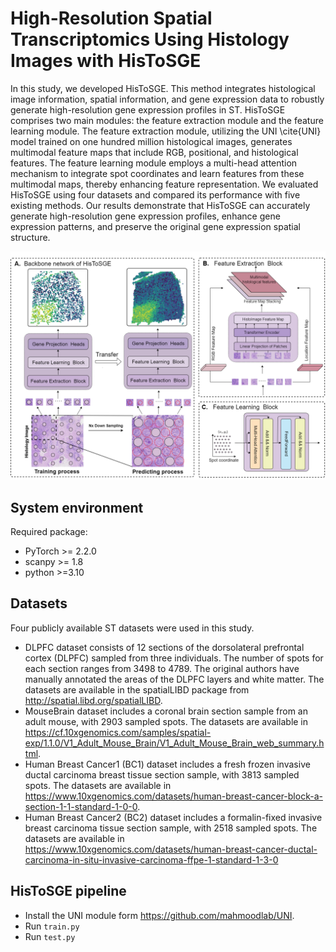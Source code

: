 # High-Resolution Spatial Transcriptomics Using Histology Images with HisToSGE

In this study, we developed HisToSGE. This method integrates histological image information, spatial information, and gene expression data to robustly generate high-resolution gene expression profiles in ST. HisToSGE comprises two main modules: the feature extraction module and the feature learning module. The feature extraction module, utilizing the UNI \cite{UNI} model trained on one hundred million histological images, generates multimodal feature maps that include RGB, positional, and histological features. The feature learning module employs a multi-head attention mechanism to integrate spot coordinates and learn features from these multimodal maps, thereby enhancing feature representation. We evaluated HisToSGE using four datasets and compared its performance with five existing methods. Our results demonstrate that HisToSGE can accurately generate high-resolution gene expression profiles, enhance gene expression patterns, and preserve the original gene expression spatial structure.

![(Variational)](workflow.png)


## System environment
Required package:
- PyTorch >= 2.2.0
- scanpy >= 1.8
- python >=3.10

## Datasets
Four publicly available ST datasets were used in this study.
-  DLPFC dataset consists of 12 sections of the dorsolateral prefrontal cortex (DLPFC) sampled from three individuals. The number of spots for each section ranges from 3498 to 4789. The original authors have manually annotated the areas of the DLPFC layers and white matter. The datasets are available in the spatialLIBD package from http://spatial.libd.org/spatialLIBD.
-  MouseBrain dataset includes a coronal brain section sample from an adult mouse, with 2903 sampled spots. The datasets are available in https://cf.10xgenomics.com/samples/spatial-exp/1.1.0/V1_Adult_Mouse_Brain/V1_Adult_Mouse_Brain_web_summary.html.
-  Human Breast Cancer1 (BC1) dataset includes a fresh frozen invasive ductal carcinoma breast tissue section sample, with 3813 sampled spots. The datasets are available in https://www.10xgenomics.com/datasets/human-breast-cancer-block-a-section-1-1-standard-1-0-0.
-  Human Breast Cancer2 (BC2) dataset includes a formalin-fixed invasive breast carcinoma tissue section sample, with 2518 sampled spots. The datasets are available in https://www.10xgenomics.com/datasets/human-breast-cancer-ductal-carcinoma-in-situ-invasive-carcinoma-ffpe-1-standard-1-3-0

## HisToSGE pipeline
- Install the UNI module form https://github.com/mahmoodlab/UNI.
- Run `train.py`
- Run `test.py`

